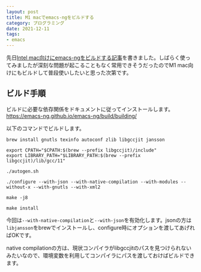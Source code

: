 ```yaml
---
layout: post
title: M1 macでemacs-ngをビルドする
category: プログラミング
date: 2021-12-11
tags:
- emacs
---
```


先日[Intel mac向けにemacs-ngをビルドする記事](/2021/10/emacs-ng/)を書きました。しばらく使ってみましたが深刻な問題が起こることもなく常用できそうだったのでM1 mac向けにもビルドして普段使いしたいと思った次第です。


## ビルド手順

ビルドに必要な依存関係をドキュメントに従ってインストールします。https://emacs-ng.github.io/emacs-ng/build/building/

以下のコマンドでビルドします。

```shell
brew install gnutls texinfo autoconf zlib libgccjit jansson

export CPATH="$CPATH:$(brew --prefix libgccjit)/include"
export LIBRARY_PATH="$LIBRARY_PATH:$(brew --prefix libgccjit)/lib/gcc/11"

./autogen.sh

./configure --with-json --with-native-compilation --with-modules --without-x --with-gnutls --with-xml2

make -j8

make install
```



今回は`--with-native-compilation`と`--with-json`を有効化します。jsonの方は`libjansson`をbrewでインストールし、configure時にオプションを渡してあげればOKです。

native compilationの方は、現状コンパイラがlibgccjitのパスを見つけられないみたいなので、環境変数を利用してコンパイラにパスを渡しておけばビルドできます。
